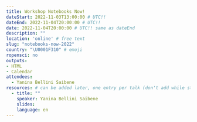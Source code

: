 ```yaml
---
title: Workshop Notebooks Now!
dateStart: 2022-11-03T13:00:00 # UTC!!
dateEnd: 2022-11-04T20:00:00 # UTC!!
date: 2022-11-04T20:00:00 # UTC!! same as dateEnd
description: ""
location: 'online' # free text
slug: "notebooks-now-2022"
country: "\U0001F310" # emoji
ropensci: no
outputs: 
- HTML
- Calendar 
attendees:
  - Yanina Bellini Saibene
resources: # can be added later, one entry per talk (don't add while still empty, add once there are resources)
  - title: ""
    speaker: Yanina Bellini Saibene
    slides: 
    language: en
---
```


